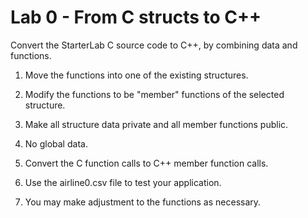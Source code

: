 Lab 0 - From C structs to C++
=====

Convert the StarterLab C source code to C++, by combining data and functions.

1. Move the functions into one of the existing structures.  

2. Modify the functions to be "member" functions of the selected structure. 

3. Make all structure data private and all member functions public.

4. No global data. 

5. Convert the C function calls to C++ member function calls.

6. Use the airline0.csv file to test your application.  

7. You may make adjustment to the functions as necessary.
